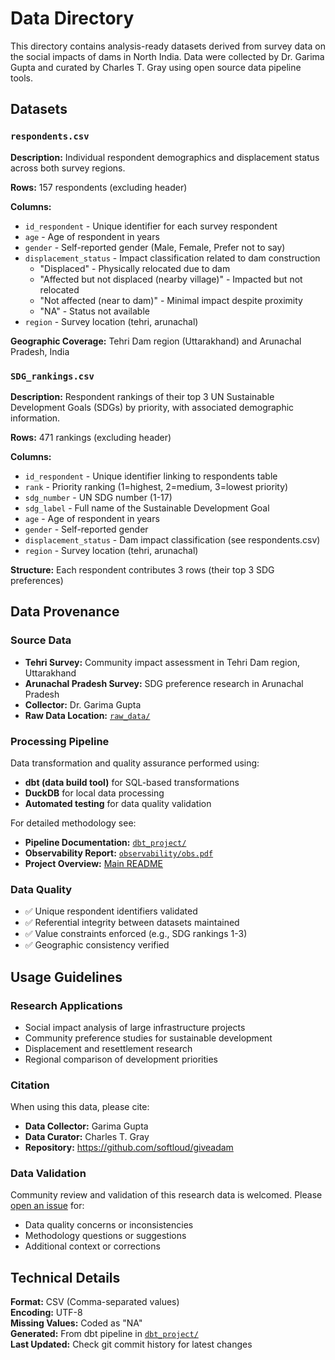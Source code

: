 # Data Directory

This directory contains analysis-ready datasets derived from survey data on the social impacts of dams in North India. Data were collected by Dr. Garima Gupta and curated by Charles T. Gray using open source data pipeline tools.

## Datasets

### `respondents.csv`
**Description:** Individual respondent demographics and displacement status across both survey regions.

**Rows:** 157 respondents (excluding header)

**Columns:**
- `id_respondent` - Unique identifier for each survey respondent
- `age` - Age of respondent in years
- `gender` - Self-reported gender (Male, Female, Prefer not to say)
- `displacement_status` - Impact classification related to dam construction
  - "Displaced" - Physically relocated due to dam
  - "Affected but not displaced (nearby village)" - Impacted but not relocated
  - "Not affected (near to dam)" - Minimal impact despite proximity
  - "NA" - Status not available
- `region` - Survey location (tehri, arunachal)

**Geographic Coverage:** Tehri Dam region (Uttarakhand) and Arunachal Pradesh, India

### `SDG_rankings.csv`
**Description:** Respondent rankings of their top 3 UN Sustainable Development Goals (SDGs) by priority, with associated demographic information.

**Rows:** 471 rankings (excluding header)

**Columns:**
- `id_respondent` - Unique identifier linking to respondents table
- `rank` - Priority ranking (1=highest, 2=medium, 3=lowest priority)
- `sdg_number` - UN SDG number (1-17)
- `sdg_label` - Full name of the Sustainable Development Goal
- `age` - Age of respondent in years
- `gender` - Self-reported gender
- `displacement_status` - Dam impact classification (see respondents.csv)
- `region` - Survey location (tehri, arunachal)

**Structure:** Each respondent contributes 3 rows (their top 3 SDG preferences)

## Data Provenance

### Source Data
- **Tehri Survey:** Community impact assessment in Tehri Dam region, Uttarakhand
- **Arunachal Pradesh Survey:** SDG preference research in Arunachal Pradesh
- **Collector:** Dr. Garima Gupta
- **Raw Data Location:** [`raw_data/`](../raw_data/)

### Processing Pipeline
Data transformation and quality assurance performed using:
- **dbt (data build tool)** for SQL-based transformations
- **DuckDB** for local data processing
- **Automated testing** for data quality validation

For detailed methodology see:
- **Pipeline Documentation:** [`dbt_project/`](../dbt_project/) 
- **Observability Report:** [`observability/obs.pdf`](../observability/obs.pdf)
- **Project Overview:** [Main README](../README.md)

### Data Quality
- ✅ Unique respondent identifiers validated
- ✅ Referential integrity between datasets maintained
- ✅ Value constraints enforced (e.g., SDG rankings 1-3)
- ✅ Geographic consistency verified

## Usage Guidelines

### Research Applications
- Social impact analysis of large infrastructure projects
- Community preference studies for sustainable development
- Displacement and resettlement research
- Regional comparison of development priorities

### Citation
When using this data, please cite:
- **Data Collector:** Garima Gupta
- **Data Curator:** Charles T. Gray
- **Repository:** https://github.com/softloud/giveadam

### Data Validation
Community review and validation of this research data is welcomed. Please [open an issue](https://github.com/softloud/giveadam/issues/new) for:
- Data quality concerns or inconsistencies
- Methodology questions or suggestions
- Additional context or corrections

## Technical Details

**Format:** CSV (Comma-separated values)  
**Encoding:** UTF-8  
**Missing Values:** Coded as "NA"  
**Generated:** From dbt pipeline in [`dbt_project/`](../dbt_project/)  
**Last Updated:** Check git commit history for latest changes